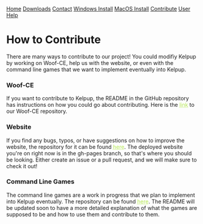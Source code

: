 <a href="../Home/index.html" class="btn">Home</a> <a href="../Instructions/Releases.html" class="btn">Downloads</a> <a href="../Contact/contact.html" class="btn">Contact</a> <a href="../Instructions/WindowsDownload.html" class="btn">Windows Install</a> <a href="../Instructions/MacDownload.html" class="btn">MacOS Install</a> <a href="../Contribute/contribute.html" class="btn">Contribute</a> <a href="../User/user.html" class="btn">User Help</a> 

# How to Contribute
There are many ways to contribute to our project! You could modifiy Kelpup by working on Woof-CE, help us with the website, or even with the command line games that we want to implement eventually into Kelpup.

### Woof-CE
If you want to contribute to Kelpup, the README in the GitHub repository has instructions on how you could go about contributing. Here is the <a href="https://github.com/kelpup/woof-CE#contribute" style="color: #b5e853; text-decoration: underline;text-decoration-style: dotted;">link</a> to our Woof-CE repository.

### Website
If you find any bugs, typos, or have suggestions on how to improve the website, the repository for it can be found <a href="https://github.com/kelpup/kelpup.github.io" style="color: #b5e853; text-decoration: underline;text-decoration-style: dotted;">here</a>. The deployed website you're on right now is in the gh-pages branch, so that's where you should be looking. Either create an issue or a pull request, and we will make sure to check it out!

### Command Line Games
The command line games are a work in progress that we plan to implement into Kelpup eventually. The repository can be found <a href="https://github.com/kelpup/command-line-games" style="color: #b5e853; text-decoration: underline;text-decoration-style: dotted;">here</a>. The README will be updated soon to have a more detailed explanation of what the games are supposed to be and how to use them and contribute to them.
